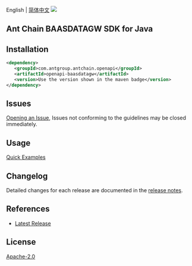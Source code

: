English | [简体中文](README-CN.md)
![](https://aliyunsdk-pages.alicdn.com/icons/AlibabaCloud.svg)

## Ant Chain BAASDATAGW SDK for Java

## Installation

```xml
<dependency>
   <groupId>com.antgroup.antchain.openapi</groupId>
   <artifactId>openapi-baasdatagw</artifactId>
   <version>Use the version shown in the maven badge</version>
</dependency>
```

## Issues
[Opening an Issue](https://github.com/alipay/antchain-openapi-prod-sdk/issues/new), Issues not conforming to the guidelines may be closed immediately.

## Usage
[Quick Examples](https://github.com/alipay/antchain-openapi-prod-sdk/blob/master/docs/0-Examples-EN.md#quick-examples)

## Changelog
Detailed changes for each release are documented in the [release notes](./ChangeLog.txt).

## References
* [Latest Release](https://github.com/alipay/antchain-openapi-prod-sdk/)

## License
[Apache-2.0](http://www.apache.org/licenses/LICENSE-2.0)

